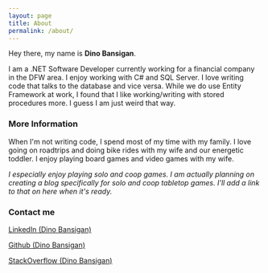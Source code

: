 ```yaml
---
layout: page
title: About
permalink: /about/
---
```


Hey there, my name is **Dino Bansigan**. 

I am a .NET Software Developer currently working for a financial company in the DFW area. I enjoy working with C# and SQL Server. I love  writing code that talks to the database and vice versa. While we do use Entity Framework at work, I found that I like working/writing with stored procedures more. I guess I am just weird that way.

### More Information

When I'm not writing code, I spend most of my time with my family. I love going on roadtrips and doing bike rides with my wife and our energetic toddler. I enjoy playing board games and video games with my wife. 

*I especially enjoy playing solo and coop games. I am actually planning on creating a blog specifically for solo and coop tabletop games. I'll add a link to that on here when it's ready.*

### Contact me

[LinkedIn (Dino Bansigan)](https://www.linkedin.com/in/dinobansigan)

[Github (Dino Bansigan)](https://github.com/DinoBansigan)

[StackOverflow (Dino Bansigan)](https://stackoverflow.com/users/5041911/dino-bansigan)
